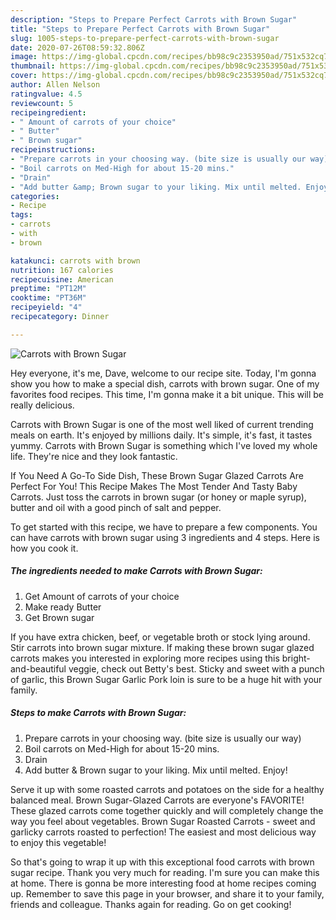 ```yaml
---
description: "Steps to Prepare Perfect Carrots with Brown Sugar"
title: "Steps to Prepare Perfect Carrots with Brown Sugar"
slug: 1005-steps-to-prepare-perfect-carrots-with-brown-sugar
date: 2020-07-26T08:59:32.806Z
image: https://img-global.cpcdn.com/recipes/bb98c9c2353950ad/751x532cq70/carrots-with-brown-sugar-recipe-main-photo.jpg
thumbnail: https://img-global.cpcdn.com/recipes/bb98c9c2353950ad/751x532cq70/carrots-with-brown-sugar-recipe-main-photo.jpg
cover: https://img-global.cpcdn.com/recipes/bb98c9c2353950ad/751x532cq70/carrots-with-brown-sugar-recipe-main-photo.jpg
author: Allen Nelson
ratingvalue: 4.5
reviewcount: 5
recipeingredient:
- " Amount of carrots of your choice"
- " Butter"
- " Brown sugar"
recipeinstructions:
- "Prepare carrots in your choosing way. (bite size is usually our way)"
- "Boil carrots on Med-High for about 15-20 mins."
- "Drain"
- "Add butter &amp; Brown sugar to your liking. Mix until melted. Enjoy!"
categories:
- Recipe
tags:
- carrots
- with
- brown

katakunci: carrots with brown 
nutrition: 167 calories
recipecuisine: American
preptime: "PT12M"
cooktime: "PT36M"
recipeyield: "4"
recipecategory: Dinner

---
```



![Carrots with Brown Sugar](https://img-global.cpcdn.com/recipes/bb98c9c2353950ad/751x532cq70/carrots-with-brown-sugar-recipe-main-photo.jpg)

Hey everyone, it's me, Dave, welcome to our recipe site. Today, I'm gonna show you how to make a special dish, carrots with brown sugar. One of my favorites food recipes. This time, I'm gonna make it a bit unique. This will be really delicious.

Carrots with Brown Sugar is one of the most well liked of current trending meals on earth. It's enjoyed by millions daily. It's simple, it's fast, it tastes yummy. Carrots with Brown Sugar is something which I've loved my whole life. They're nice and they look fantastic.

If You Need A Go-To Side Dish, These Brown Sugar Glazed Carrots Are Perfect For You! This Recipe Makes The Most Tender And Tasty Baby Carrots. Just toss the carrots in brown sugar (or honey or maple syrup), butter and oil with a good pinch of salt and pepper.


To get started with this recipe, we have to prepare a few components. You can have carrots with brown sugar using 3 ingredients and 4 steps. Here is how you cook it.

<!--inarticleads1-->

##### The ingredients needed to make Carrots with Brown Sugar:

1. Get  Amount of carrots of your choice
1. Make ready  Butter
1. Get  Brown sugar


If you have extra chicken, beef, or vegetable broth or stock lying around. Stir carrots into brown sugar mixture. If making these brown sugar glazed carrots makes you interested in exploring more recipes using this bright-and-beautiful veggie, check out Betty&#39;s best. Sticky and sweet with a punch of garlic, this Brown Sugar Garlic Pork loin is sure to be a huge hit with your family. 

<!--inarticleads2-->

##### Steps to make Carrots with Brown Sugar:

1. Prepare carrots in your choosing way. (bite size is usually our way)
1. Boil carrots on Med-High for about 15-20 mins.
1. Drain
1. Add butter &amp; Brown sugar to your liking. Mix until melted. Enjoy!


Serve it up with some roasted carrots and potatoes on the side for a healthy balanced meal. Brown Sugar-Glazed Carrots are everyone&#39;s FAVORITE! These glazed carrots come together quickly and will completely change the way you feel about vegetables. Brown Sugar Roasted Carrots - sweet and garlicky carrots roasted to perfection! The easiest and most delicious way to enjoy this vegetable! 

So that's going to wrap it up with this exceptional food carrots with brown sugar recipe. Thank you very much for reading. I'm sure you can make this at home. There is gonna be more interesting food at home recipes coming up. Remember to save this page in your browser, and share it to your family, friends and colleague. Thanks again for reading. Go on get cooking!

